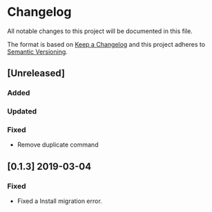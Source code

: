 # Changelog

All notable changes to this project will be documented in this file.

The format is based on [Keep a Changelog](http://keepachangelog.com/) and this project adheres to [Semantic Versioning](http://semver.org/).

## [Unreleased]
### Added
### Updated
### Fixed
- Remove duplicate command

## [0.1.3] 2019-03-04
### Fixed
- Fixed a Install migration error.